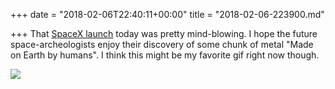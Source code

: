 +++
date = "2018-02-06T22:40:11+00:00"
title = "2018-02-06-223900.md"

+++
That [SpaceX launch](https://www.youtube.com/watch?v=j8wxV-lUsZg) today was pretty mind-blowing. I hope the future space-archeologists enjoy their discovery of some chunk of metal "Made on Earth by humans". I think this might be my favorite gif right now though. 

![](/uploads/2018/02/07/landing2.gif)